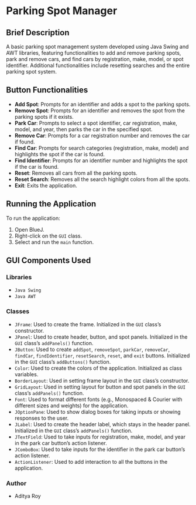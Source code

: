 # Parking Spot Manager

## Brief Description

A basic parking spot management system developed using Java Swing and AWT libraries, featuring functionalities to add and remove parking spots, park and remove cars, and find cars by registration, make, model, or spot identifier. Additional functionalities include resetting searches and the entire parking spot system.

## Button Functionalities

- **Add Spot**: Prompts for an identifier and adds a spot to the parking spots.
- **Remove Spot**: Prompts for an identifier and removes the spot from the parking spots if it exists.
- **Park Car**: Prompts to select a spot identifier, car registration, make, model, and year, then parks the car in the specified spot.
- **Remove Car**: Prompts for a car registration number and removes the car if found.
- **Find Car**: Prompts for search categories (registration, make, model) and highlights the spot if the car is found.
- **Find Identifier**: Prompts for an identifier number and highlights the spot if the car is found.
- **Reset**: Removes all cars from all the parking spots.
- **Reset Search**: Removes all the search highlight colors from all the spots.
- **Exit**: Exits the application.

## Running the Application

To run the application:
1. Open BlueJ.
2. Right-click on the `GUI` class.
3. Select and run the `main` function.

## GUI Components Used

### Libraries
- `Java Swing`
- `Java AWT`

### Classes
- `JFrame`: Used to create the frame. Initialized in the `GUI` class’s constructor.
- `JPanel`: Used to create header, button, and spot panels. Initialized in the `GUI` class’s `addPanels()` function.
- `JButton`: Used to create `addSpot`, `removeSpot`, `parkCar`, `removeCar`, `findCar`, `findIdentifier`, `resetSearch`, `reset`, and `exit` buttons. Initialized in the `GUI` class’s `addButtons()` function.
- `Color`: Used to create the colors of the application. Initialized as class variables.
- `BorderLayout`: Used in setting frame layout in the `GUI` class’s constructor.
- `GridLayout`: Used in setting layout for button and spot panels in the `GUI` class’s `addPanels()` function.
- `Font`: Used to format different fonts (e.g., Monospaced & Courier with different sizes and weights) for the application.
- `JOptionPane`: Used to show dialog boxes for taking inputs or showing responses to the user.
- `JLabel`: Used to create the header label, which stays in the header panel. Initialized in the `GUI` class’s `addPanels()` function.
- `JTextField`: Used to take inputs for registration, make, model, and year in the park car button’s action listener.
- `JComboBox`: Used to take inputs for the identifier in the park car button’s action listener.
- `ActionListener`: Used to add interaction to all the buttons in the application.

### Author
- Aditya Roy
